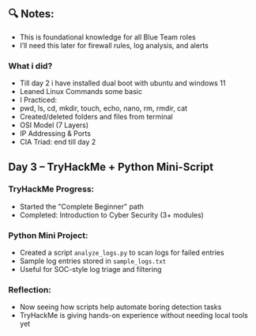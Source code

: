 ## 🔍 Notes:
- This is foundational knowledge for all Blue Team roles
- I’ll need this later for firewall rules, log analysis, and alerts
### What i did?
- Till day 2 i have installed dual boot with ubuntu and windows 11
- Leaned Linux Commands some basic
- I Practiced:
- pwd, ls, cd, mkdir, touch, echo, nano, rm, rmdir, cat
- Created/deleted folders and files from terminal
- OSI Model (7 Layers)
- IP Addressing & Ports
- CIA Triad:
  end till day 2

## Day 3 – TryHackMe + Python Mini-Script

### TryHackMe Progress:
- Started the "Complete Beginner" path
- Completed: Introduction to Cyber Security (3+ modules)

### Python Mini Project:
- Created a script `analyze_logs.py` to scan logs for failed entries
- Sample log entries stored in `sample_logs.txt`
- Useful for SOC-style log triage and filtering

### Reflection:
- Now seeing how scripts help automate boring detection tasks
- TryHackMe is giving hands-on experience without needing local tools yet
